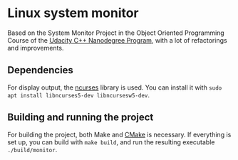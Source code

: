 # Linux system monitor

Based on the System Monitor Project in the Object Oriented Programming Course of
the [Udacity C++ Nanodegree
Program](https://www.udacity.com/course/c-plus-plus-nanodegree--nd213), with a
lot of refactorings and improvements.

## Dependencies

For display output, the [ncurses](https://www.gnu.org/software/ncurses/) library
is used. You can install it with `sudo apt install libncurses5-dev
libncursesw5-dev`. 

## Building and running the project

For building the project, both Make and [CMake](https://cmake.org/) is
necessary. If everything is set up, you can build with `make build`, and run the
resulting executable `./build/monitor`.
